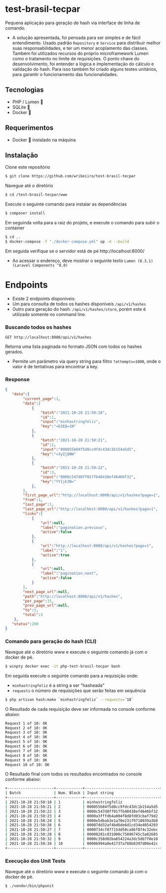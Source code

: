 # test-brasil-tecpar

Pequena aplicação para geração de hash via interface de linha de comando.

- A solução apresentada, foi pensada para ser simples e de fácil entendimento. Usado padrão `Repository` e `Service` para distribuir melhor suas responsabilidades, e ter um menor acoplamento das classes. Também foi utilizados recursos do próprio microframework Lumen como o tratamento no limite de requisições. O ponto chave do desenvolvimento, foi entender a lógica e implementação do cálculo e validação do hash. Para isso também foi criado alguns testes unitários, para garantir o funcionamento das funcionalidades.

## Tecnologias
- PHP / Lumen 🐘
- SQLite 💾
- Docker 🐳

## Requerimentos
- Docker 🐳 instalado na máquina

## Instalação

Clone este repositório

```bash
$ git clone https://github.com/wribeiiro/test-brasil-tecpar
```
Navegue até o diretório 

```bash
$ cd /test-brasil-tecpar/www
```
Execute o seguinte comando para instalar as dependências

```bash
$ composer install
```

Em seguinda volta para a raiz do projeto, e execute o comando para subir o container
```bash
$ cd ..
$ docker-compose -f "./docker-compose.yml" up -d --build
```

Em seguida verifique se o servidor está de pé http://localhost:8000/ 
- Ao acessar o endereço, deve mostrar o seguinte texto `Lumen (8.3.1) (Laravel Components ^8.0)`

# Endpoints

- Existe 2 endpoints disponíveis: 
- Um para consulta de todos os hashes disponíveis `/api/v1/hashes`
- Outro para geração do hash. `/api/v1/hashes/store`, porém este é utilizado somente no command line.

### Buscando todos os hashes

`GET http://localhost:8000/api/v1/hashes`

Retorna uma lista paginada no formato JSON com todos os hashes gerados.
- Permite um parâmetro via query string para filtro `?attempts=1000`, onde o valor é de tentativas para encontrar a key.

### Response

```json
{
   "data":{
        "current_page":1,
        "data":[
            {
                "batch":"2021-10-28 21:50:18",
                "id":1,
                "input":"minhastringfeliz",
                "key":"=E2EQ=1N"
            },
            {
                "batch":"2021-10-28 21:50:21",
                "id":2,
                "input":"000055b84f5d8cc9fdc43dc1b154a5d5",
                "key":"=3yZjQNW"
            },
            {
                "batch":"2021-10-28 21:50:22",
                "id":3,
                "input":"0000c547d8ff017fb48438ef4646bf32",
                "key":"YY1jk3N="
            },
        ],
        "first_page_url":"http://localhost:8000/api/v1/hashes?page=1",
        "from":1,
        "last_page":1,
        "last_page_url":"http://localhost:8000/api/v1/hashes?page=1",
        "links":[
            {
                "url":null,
                "label":"pagination.previous",
                "active":false
            },
            {
                "url":"http://localhost:8000/api/v1/hashes?page=1",
                "label":"1",
                "active":true
            },
            {
                "url":null,
                "label":"pagination.next",
                "active":false
            }
        ],
        "next_page_url":null,
        "path":"http://localhost:8000/api/v1/hashes",
        "per_page":15,
        "prev_page_url":null,
        "to":3,
        "total":3
    },
   "status":200
}
```

### Comando para geração do hash (CLI)

Navegue até o diretório www e execute o seguinte comando já com o docker de pé.

```bash
$ winpty docker exec -it php-test-brasil-tecpar bash
```

Em seguida execute o seguinte comando para a requisição onde:
- `minhastringfeliz` é a string a ser "hasheada"
- `requests` o número de requisições que serão feitas em sequência
```bash
$ php artisan hash:make `minhastringfeliz` --requests=`10`
```

O Resultado de cada requisição deve ser informada no console conforme abaixo:

```bash
Request 1 of 10: OK
Request 2 of 10: OK
Request 3 of 10: OK
Request 4 of 10: OK
Request 5 of 10: OK
Request 6 of 10: OK
Request 7 of 10: OK
Request 8 of 10: OK
Request 9 of 10: OK
Request 10 of 10: OK
```
O Resultado final com todos os resultados encontrados no console conforme abaixo:

```bash
+---------------------+------------+----------------------------------+----------+----------------------------------+----------+
| Batch               | Num. Block | Input string                     | Key      | Hash                             | Attempts |
+---------------------+------------+----------------------------------+----------+----------------------------------+----------+
| 2021-10-28 21:50:18 | 1          | minhastringfeliz                 | =E2EQ=1N | 000055b84f5d8cc9fdc43dc1b154a5d5 | 38411    |
| 2021-10-28 21:50:21 | 2          | 000055b84f5d8cc9fdc43dc1b154a5d5 | =3yZjQNW | 0000c547d8ff017fb48438ef4646bf32 | 35517    |
| 2021-10-28 21:50:22 | 3          | 0000c547d8ff017fb48438ef4646bf32 | YY1jk3N= | 0000a3fffdb4a004f8d8fd03cbaf79d2 | 55711    |
| 2021-10-28 21:50:23 | 4          | 0000a3fffdb4a004f8d8fd03cbaf79d2 | Y3AkY1D5 | 0000e5dbab3e1a70e231f9710039a3b8 | 11314    |
| 2021-10-28 21:50:24 | 5          | 0000e5dbab3e1a70e231f9710039a3b8 | jEZl3cNB | 00007dd32af4bd6de6d1cd34e4054293 | 83929    |
| 2021-10-28 21:50:26 | 6          | 00007dd32af4bd6de6d1cd34e4054293 | ZNTNz3j= | 0000734cf87715dd58ca86f874c32ebc | 74115    |
| 2021-10-28 21:50:27 | 7          | 0000734cf87715dd58ca86f874c32ebc | c4MTAQN1 | 00000281c031000c75896745c5a02685 | 46123    |
| 2021-10-28 21:50:28 | 8          | 00000281c031000c75896745c5a02685 | MNjYxNE= | 0000c358d02ba654224a3dc5db7f0e10 | 125166   |
| 2021-10-28 21:50:32 | 9          | 0000c358d02ba654224a3dc5db7f0e10 | Y1N=3QhN | 00006994a0e41737a788b8397d00e42c | 101      |
| 2021-10-28 21:50:34 | 10         | 00006994a0e41737a788b8397d00e42c | hEjAZ=QY | 000033644c3c39b6a475ea54c2e1e780 | 28379    |
+---------------------+------------+----------------------------------+----------+----------------------------------+----------+

```

### Execução dos Unit Tests

Navegue até o diretório www e execute o seguinte comando já com o docker de pé.

```bash
$ ./vendor/bin/phpunit
```
